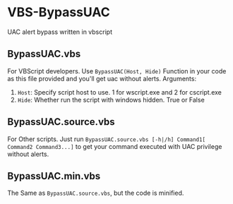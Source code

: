 # VBS-BypassUAC
UAC alert bypass written in vbscript

## BypassUAC.vbs
For VBScript developers. Use `BypassUAC(Host, Hide)` Function in your code as this file provided and you'll get uac without alerts.
Arguments:
1. `Host`: Specify script host to use. 1 for wscript.exe and 2 for cscript.exe
2. `Hide`: Whether run the script with windows hidden. True or False

## BypassUAC.source.vbs
For Other scripts. Just run `BypassUAC.source.vbs [-h|/h] Command1[ Command2 Command3...]` to get your command executed with UAC privilege without alerts.

## BypassUAC.min.vbs
The Same as `BypassUAC.source.vbs`, but the code is minified.
